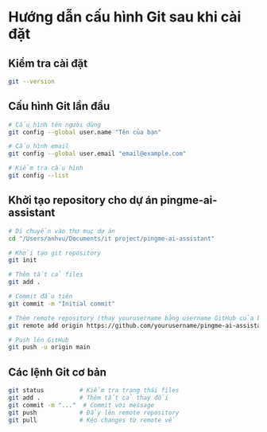 # Hướng dẫn cấu hình Git sau khi cài đặt

## Kiểm tra cài đặt
```bash
git --version
```

## Cấu hình Git lần đầu
```bash
# Cấu hình tên người dùng
git config --global user.name "Tên của bạn"

# Cấu hình email
git config --global user.email "email@example.com"

# Kiểm tra cấu hình
git config --list
```

## Khởi tạo repository cho dự án pingme-ai-assistant
```bash
# Di chuyển vào thư mục dự án
cd "/Users/anhvu/Documents/it project/pingme-ai-assistant"

# Khởi tạo git repository
git init

# Thêm tất cả files
git add .

# Commit đầu tiên
git commit -m "Initial commit"

# Thêm remote repository (thay yourusername bằng username GitHub của bạn)
git remote add origin https://github.com/yourusername/pingme-ai-assistant.git

# Push lên GitHub
git push -u origin main
```

## Các lệnh Git cơ bản
```bash
git status          # Kiểm tra trạng thái files
git add .           # Thêm tất cả thay đổi
git commit -m "..."  # Commit với message
git push            # Đẩy lên remote repository
git pull            # Kéo changes từ remote về
```